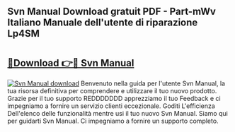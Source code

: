 ## Svn Manual Download gratuit PDF - Part-mWv Italiano Manuale dell'utente di riparazione Lp4SM

# <h2><a href="http://dfdhav.blite.top/?on=Svn+Manual">🔗Download 👉🔴 Svn Manual</a></h2>

[![Svn Manual download](https://i.imgur.com/lujVjoI.png)](http://dfdhav.blite.top/?on=Svn+Manual)
Benvenuto nella guida per l'utente Svn Manual, la tua risorsa definitiva per comprendere e utilizzare il tuo nuovo prodotto. Grazie per il tuo supporto REDDDDDDD apprezziamo il tuo Feedback e ci impegniamo a fornire un servizio clienti eccezionale. Goditi L'efficienza Dell'elenco delle funzionalità mentre usi il tuo nuovo Svn Manual. Siamo qui per guidarti Svn Manual. Ci impegniamo a fornire un supporto completo.
